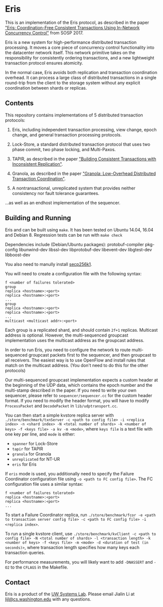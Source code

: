 # Eris

This is an implementation of the Eris protocol, as described in the paper
["Eris: Coordination-Free Consistent Transactions Using In-Network Concurrency Control"](https://homes.cs.washington.edu/~lijl/papers/eris-sosp17.pdf)
from SOSP 2017.

Eris is a new system for high-performance distributed transaction processing.
It moves a core piece of concurrency control functionality into the datacenter
network itself. This network primitive takes on the responsibility for
consistently ordering transactions, and a new lightweight transaction protocol
ensures atomicity.

In the normal case, Eris avoids both replication and transaction coordination
overhead. It can process a large class of distributed transactions in a
single round-trip from the client to the storage system without any explicit
coordination between shards or replicas.

## Contents

This repository contains implementations of 5 distributed transaction protocols:

1. Eris, including independent transaction processing, view change,
   epoch change, and general transaction processing protocols.

2. Lock-Store, a standard distributed transaction protocol that uses two phase
   commit, two phase locking, and Multi-Paxos.

3. TAPIR, as described in the paper
   ["Building Consistent Transactions with Inconsistent Replication"](https://homes.cs.washington.edu/~arvind/papers/tapir.pdf).

4. Granola, as described in the paper
   ["Granola: Low-Overhead Distributed Transaction Coordination"](https://www.usenix.org/system/files/conference/atc12/atc12-final118.pdf).

5. A nontransactional, unreplicated system that provides neither consistency nor
   fault tolerance guarantees.

...as well as an endhost implementation of the sequencer.

## Building and Running

Eris and can be built using `make`. It has been tested on Ubuntu 14.04,
16.04 and Debian 8. Regression tests can be run with `make check`

Dependencies include (Debian/Ubuntu packages):
  protobuf-compiler pkg-config libunwind-dev libssl-dev libprotobuf-dev libevent-dev libgtest-dev libboost-dev

You also need to manully install [secp256k1](https://github.com/bitcoin-core/secp256k1).

You will need to create a configuration file with the following
syntax:

```
f <number of failures tolerated>
group
replica <hostname>:<port>
replica <hostname>:<port>
...
group
replica <hostname>:<port>
replica <hostname>:<port>
...
multicast <multicast addr>:<port>
```

Each group is a replicated shard, and should contain `2f+1` replicas. Multicast
address is optional. However, the multi-sequenced groupcast implementation
uses the multicast address as the groupcast address.

In order to run Eris, you need to configure the network to route multi-sequenced
groupcast packets first to the sequencer, and then groupcast to all receivers.
The easiest way is to use OpenFlow and install rules that match on the multicast
address. (You don't need to do this for the other protocols)

Our multi-sequenced groupcast implementation expects a custom header at the beginning
of the UDP data, which contains the epoch number and the multi-stamp described in the
paper. If you need to write your own sequencer, please refer to `sequencer/sequencer.cc`
for the custom header format. If you need to modify the header format, you will have
to modify `ProcessPacket` and `DecodePacket` in `lib/udptransport.cc`.

You can then start a simple kvstore replica server with
`./store/benchmark/txnServer -c <path to config file> -i <replica index> -n
<shard index> -N <total number of shards> -k <number of keys> -f <keys file> -a
kv -m <mode>`, where `keys file` is a text file with one key per line, and
`mode` is either:
  - `spanner` for Lock-Store
  - `tapir` for TAPIR
  - `granola` for Granola
  - `unreplicated` for NT-UR
  - `eris` for Eris

If `eris` mode is used, you additionally need to specify the Failure Coordinator
configuration file using `-o <path to FC config file>`. The FC configuration file
uses a similar syntax:

```
f <number of failures tolerated>
replica <hostname>:<port>
replica <hostname>:<port>
...
```

To start a Failure Coordinator replica, run `./store/benchmark/fcor
-e <path to transaction server config file> -c <path to FC config file>
-i <replica index>`.

To run a single kvstore client, use `./store/benchmark/kvClient -c <path to
config file> -N <total number of shards> -l <transaction length> -k <number of
keys> -f <keys file> -m <mode> -d <duration of test (in seconds)>`, where
transaction length specifies how many keys each transaction queries.

For performance measurements, you will likely want to add `-DNASSERT`
and `-O2` to the `CFLAGS` in the Makefile.

## Contact

Eris is a product of the
[UW Systems Lab](http://syslab.cs.washington.edu/). Please email Jialin
Li at lijl@cs.washington.edu with any questions.
